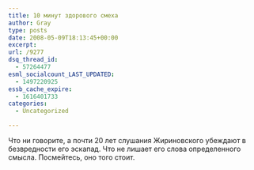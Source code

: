 ```yaml
---
title: 10 минут здорового смеха
author: Gray
type: posts
date: 2008-05-09T18:13:45+00:00
excerpt:
url: /9277
dsq_thread_id:
  - 57264477
esml_socialcount_LAST_UPDATED:
  - 1497220925
essb_cache_expire:
  - 1616401733
categories:
  - Uncategorized

---
```








Что ни говорите, а почти 20 лет слушания Жириновского убеждают в безвредности его эскапад. Что не лишает его слова определенного смысла. Посмейтесь, оно того стоит.